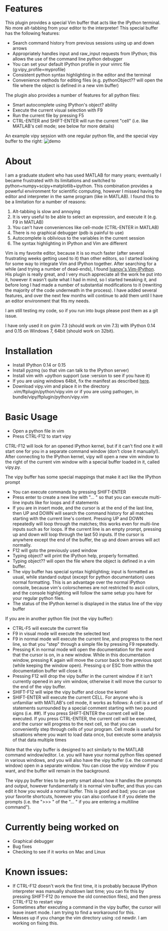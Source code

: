 # Features
This plugin provides a special Vim buffer that acts like the IPython terminal.  No more alt-tabbing from your editor to the interpreter!  This special buffer has the following features:
* Search command history from previous sessions using up and down arrows
* Appropriately handles input and raw_input requests from IPython; this allows the use of the command line python debugger
* You can set your default IPython profile in your vimrc file (g:vipy_profile=myprofile)
* Consistent python syntax highlighting in the editor and the terminal 
* Convenience methods for editing files (e.g. pythonObject?? will open the file where the object is defined in a new vim buffer)

The plugin also provides a number of features for all python files:

* Smart autocomplete using IPython's object? ability
* Execute the current visual selection with F9
* Run the current file by pressing F5
* CTRL-ENTER and SHIFT-ENTER will run the current "cell" (i.e. like MATLAB's cell mode; see below for more details)

An example vipy session with one regular python file, and the special vipy buffer to the right:
![demo](https://github.com/johndgiese/vipy/raw/master/demo.PNG)

# About
I am a graduate student who has used MATLAB for many years; eventually I became frustrated with its limitations and switched to python+numpy+scipy+matplotlib+ipython.  This combination provides a powerful environment for scientific computing, however I missed having the editor and interpreter in the same program (like in MATLAB).  I found this to be a limitation for a number of reasons:

1. Alt-tabbing is slow and annoying
2. It is very useful to be able to select an expression, and execute it (e.g. F9 in MATLAB)
3. You can't have conveniences like cell-mode (CTRL-ENTER in MATLAB)
4. There is no graphical debugger (pdb is painful to use)
5. Autocomplete is oblivious to the variables in the current session
6. The syntax highlighting in IPython and Vim are different

Vim is my favorite editor, because it is so much faster (after several frustrating weeks getting used to it) than other editors, so I started looking for some way to integrate Vim and IPython together.
After searching for a while (and trying a number of dead-ends), I found [Ivanov's Vim-IPython](https://github.com/ivanov/vim-ipython).  His plugin is really great, and I very much appreciate all the work he put into it, however it wasn't quite what I had in mind, so I started tweaking it, and before long I had made a number of substantial modifications to it (rewriting the majority of the code underneath in the process).  I have added several features, and over the next few months will continue to add them until I have an editor environment that fits my needs.

I am still testing my code, so if you run into bugs please post them as a git issue.

I have only used it on gvim 7.3 (should work on vim 7.3) with IPython 0.14 and 0.15 on Windows 7, 64bit (should work on 32bit).

# Installation
* Install IPython 0.14 or 0.15
* Install pyzmq (so that vim can talk to the IPython server)
* Install vim with +python support (use :version to see if you have it)
* If you are using windows 64bit, fix the manifest as described [here](https://github.com/ivanov/vim-ipython/issues/20).
* Download vipy.vim and place it in the directory .vim/ftplugin/python/vipy.vim or if you are using pathogen, in bundle/vipy/ftplugin/python/vipy.vim

# Basic Usage
* Open a python file in vim
* Press CTRL-F12 to start vipy

CTRL-F12 will look for an opened IPython kernel, but if it can't find one it will start one for you in a separate command window (don't close it manually!).  After connecting to the IPython kernel, vipy will open a new vim window to the right of the current vim window with a special buffer loaded in it, called vipy.py.

The vipy buffer has some special mappings that make it act like the IPython prompt
* You can execute commands by pressing SHIFT-ENTER
* Press enter to create a new line with "... " so that you can execute multi-line inputs like for loops and if statements
* If you are in insert mode, and the cursor is at the end of the last line, then UP and DOWN will search the command history for all matches starting with the current line's content.  Pressing UP and DOWN repeatedly will loop through the matches; this works even for multi-line inputs such as for loops.  If the current line is an empty prompt, pressing up and down will loop through the last 50 inputs.  If the cursor is anywhere except the end of the buffer, the up and down arrows will act normally.
* F12 will goto the previously used window
* Typing object? will print the IPython help, properly formatted.
* Typing object?? will open the file where the object is defined in a vim buffer.
* The vipy buffer has special syntax highlighting; input is formatted as usual, while standard output (except for python documentation) uses normal formatting.  This is an advantage over the normal IPython console, because vim's colorschemes are not restricted to ascii colors, and the console highlighting will follow the same setup you have for your regular python files.
* The status of the IPython kernel is displayed in the status line of the vipy buffer

If you are in another python file (not the vipy buffer):
* CTRL-F5 will execute the current file
* F9 in visual mode will execute the selected text
* F9 in normal mode will execute the current line, and progress to the next line, so that you "step" through a simple file by pressing F9 repeatedly.
* Pressing K in normal mode will open the documentation for the word that the cursor is on, in a new window.  While in this documentation window, pressing K again will move the cursor back to the previous spot (while keeping the window open).  Pressing q or ESC from within the documentation buffer will close it.
* Pressing F12 will drop the vipy buffer in the current window if it isn't currently opened in any vim window, otherwise it will move the cursor to the end of the vipy buffer.
* SHIFT-F12 will wipe the vipy buffer and close the kernel
* SHIFT-ENTER will execute the current CELL.  For anyone who is unfamiliar with MATLAB's cell mode, it works as follows: A cell is a set of statements surrounded by a special comment starting with two pound signs (i.e. ##).  If you press SHIFT-ENTER the current cell will be executed.  If you press CTRL-ENTER, the current cell will be executed, and the cursor will progress to the next cell, so that you can conveniently step through cells of your program.  Cell mode is useful for situations where you want to load data once, but execute some analysis of that data multiple times

Note that the vipy buffer is designed to act similarly to the MATLAB command window/editor.  I.e. you will have your normal python files opened in various windows, and you will also have the vipy buffer (i.e. the command window) open in a separate window.  You can close the vipy window if you want, and the buffer will remain in the background.

The vipy.py buffer tries to be pretty smart about how it handles the prompts and output, however fundamentally it is normal vim buffer, and thus you can edit it how you would a normal buffer.  This is good and bad; you can use your favorite shortcuts, however you can also confuse it if you delete the prompts (i.e. the ">>> " of the "... " if you are entering a multiline command").

# Currently being worked on
* Graphical debugger
* Bug fixes
* Checking to see if it works on Mac and Linux

# Known issues:
* If CTRL-F12 doesn't work the first time, it is probably because IPython interpreter was manually shutdown last time; you can fix this by pressing SHIFT-F12 (to remove the old connection files), and then press CTRL-F12 to restart vipy
* Sometimes after executing a command in the vipy buffer, the cursor will leave insert mode.  I am trying to find a workaround for this.
* Messes up if you change the vim directory using :cd newdir.  I am working on fixing this.
